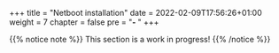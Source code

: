 +++
title = "Netboot installation"
date = 2022-02-09T17:56:26+01:00
weight = 7
chapter = false
pre = "<b>- </b>"
+++

{{% notice note %}}
This section is a work in progress!
{{% /notice %}}